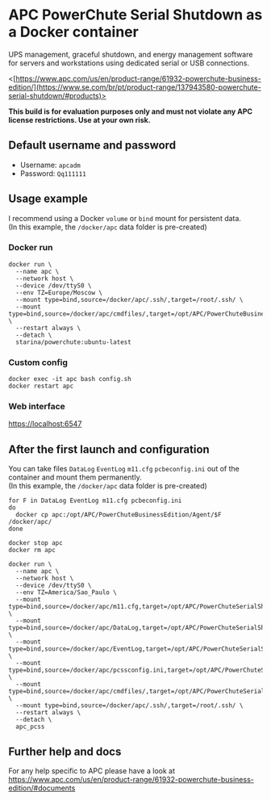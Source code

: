 # APC PowerChute Serial Shutdown as a Docker container

UPS management, graceful shutdown, and energy management software for servers and workstations using dedicated serial or USB connections.

<[https://www.apc.com/us/en/product-range/61932-powerchute-business-edition/](https://www.se.com/br/pt/product-range/137943580-powerchute-serial-shutdown/#products)>

**This build is for evaluation purposes only and must not violate any APC license restrictions. Use at your own risk.**

## Default username and password
- Username: `apcadm`
- Password: `Qq111111`

## Usage example
I recommend using a Docker `volume` or `bind` mount for persistent data.  
(In this example, the `/docker/apc` data folder is pre-created)

### Docker run
```
docker run \
  --name apc \
  --network host \
  --device /dev/ttyS0 \
  --env TZ=Europe/Moscow \
  --mount type=bind,source=/docker/apc/.ssh/,target=/root/.ssh/ \
  --mount type=bind,source=/docker/apc/cmdfiles/,target=/opt/APC/PowerChuteBusinessEdition/Agent/cmdfiles/ \
  --restart always \
  --detach \
  starina/powerchute:ubuntu-latest
```

### Custom config
```
docker exec -it apc bash config.sh
docker restart apc
```
### Web interface
<https://localhost:6547>

## After the first launch and configuration

You can take files `DataLog` `EventLog` `m11.cfg` `pcbeconfig.ini` out of the container and mount them permanently.  
(In this example, the `/docker/apc` data folder is pre-created)

```
for F in DataLog EventLog m11.cfg pcbeconfig.ini
do
  docker cp apc:/opt/APC/PowerChuteBusinessEdition/Agent/$F /docker/apc/
done

docker stop apc
docker rm apc

docker run \
  --name apc \
  --network host \
  --device /dev/ttyS0 \
  --env TZ=America/Sao_Paulo \
  --mount type=bind,source=/docker/apc/m11.cfg,target=/opt/APC/PowerChuteSerialShutdown/Agent/m11.cfg \
  --mount type=bind,source=/docker/apc/DataLog,target=/opt/APC/PowerChuteSerialShutdown/Agent/DataLog \
  --mount type=bind,source=/docker/apc/EventLog,target=/opt/APC/PowerChuteSerialShutdown/Agent/EventLog \
  --mount type=bind,source=/docker/apc/pcssconfig.ini,target=/opt/APC/PowerChuteSerialShutdown/Agent/pcssconfig.ini \
  --mount type=bind,source=/docker/apc/cmdfiles/,target=/opt/APC/PowerChuteSerialShutdown/Agent/cmdfiles/ \
  --mount type=bind,source=/docker/apc/.ssh/,target=/root/.ssh/ \
  --restart always \
  --detach \
  apc_pcss
```

## Further help and docs
For any help specific to APC please have a look at <https://www.apc.com/us/en/product-range/61932-powerchute-business-edition/#documents>
